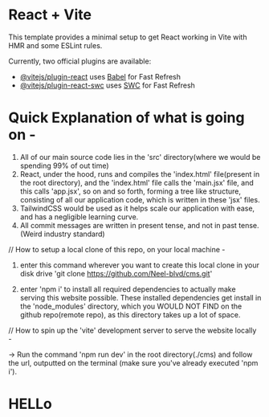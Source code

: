# React + Vite

This template provides a minimal setup to get React working in Vite with HMR and some ESLint rules.

Currently, two official plugins are available:

- [@vitejs/plugin-react](https://github.com/vitejs/vite-plugin-react/blob/main/packages/plugin-react/README.md) uses [Babel](https://babeljs.io/) for Fast Refresh
- [@vitejs/plugin-react-swc](https://github.com/vitejs/vite-plugin-react-swc) uses [SWC](https://swc.rs/) for Fast Refresh




<h1> Quick Explanation of what is going on - </h1>
<ol>
    <li>
        All of our main source code lies in the 'src' directory(where we would be spending 99% of out time)
    </li>
    <li>
        React, under the hood, runs and compiles the 'index.html' file(present in the root directory), and the   'index.html' file calls the 'main.jsx' file, and this calls 'app.jsx', so on and so forth, forming a tree like structure, consisting of all our application code, which is written in these 'jsx' files.
    </li>
    <li>
        TailwindCSS would be used as it helps scale our application with ease, and has a negligible learning curve.
    </li>
    <li>
        All commit messages are written in present tense, and not in past tense. (Weird industry standard)
    </li>
</ol>







// How to setup a local clone of this repo, on your local machine -

1) enter this command wherever you want to create this local clone in your disk drive
    'git clone https://github.com/Neel-blvd/cms.git'

2) enter 'npm i' to install all required dependencies to actually make serving this website possible.
These installed dependencies get install in the 'node_modules' directory, which you WOULD NOT FIND on the github repo(remote repo), as this directory takes up a lot of space.




// How to spin up the 'vite' development server to serve the website locally -

-> Run the command 'npm run dev' in the root directory(./cms) and follow the url, outputted on the terminal
    (make sure you've already executed 'npm i').


<h1>HELLo</h1>
